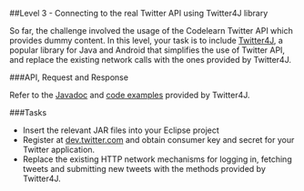 ##Level 3 - Connecting to the real Twitter API using Twitter4J library

So far, the challenge involved the usage of the Codelearn Twitter API which provides dummy content. In this level, your task is to include [Twitter4J](http://twitter4j.org/en/index.html), a popular library for Java and Android that simplifies the use of Twitter API, and replace the existing network calls with the ones provided by Twitter4J.

###API, Request and Response

Refer to the [Javadoc](http://twitter4j.org/en/javadoc.html) and [code examples](http://twitter4j.org/en/code-examples.html) provided by Twitter4J.

###Tasks
* Insert the relevant JAR files into your Eclipse project
* Register at [dev.twitter.com](https://dev.twitter.com) and obtain consumer key and secret for your Twitter application.
* Replace the existing HTTP network mechanisms for logging in, fetching tweets and submitting new tweets with the methods provided by Twitter4J.

